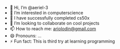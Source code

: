 - 👋 Hi, I’m @aeriel-3
- 👀 I’m interested in computerscience
- 🌱 I have successfully completed cs50x
- 💞️ I’m looking to collaborate on cool projects
- 📫 How to reach me: ariolodin@gmail.com
- 😄 Pronouns: ...
- ⚡ Fun fact: This is third try at learning programming

<!---
aeriel-3/aeriel-3 is a ✨ special ✨ repository because its `README.md` (this file) appears on your GitHub profile.
You can click the Preview link to take a look at your changes.
--->
